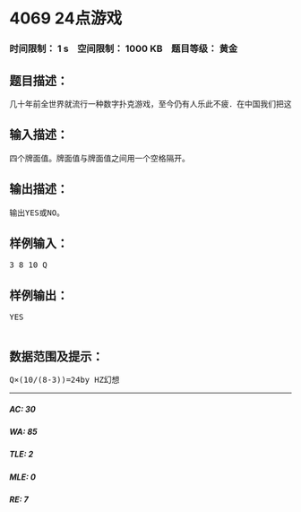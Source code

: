 # 4069 24点游戏   
### 时间限制： 1 s&nbsp;&nbsp;&nbsp;&nbsp;空间限制： 1000 KB&nbsp;&nbsp;&nbsp;&nbsp;题目等级： 黄金  
## 题目描述：  

<pre>
几十年前全世界就流行一种数字扑克游戏，至今仍有人乐此不疲．在中国我们把这种游戏称为“算24点”。您作为游戏者将得到4个1-13（在扑克牌里用A代替1，J代替11，Q代替12，K代替13）之间的自然数作为操作数，而您的任务是对这4个操作数进行适当的算术运算，判断运算结果是否等于24。能输出YES，不能输出NO。
</pre>
  
  
## 输入描述：  

<pre>
四个牌面值。牌面值与牌面值之间用一个空格隔开。
</pre>
  
  
## 输出描述：  

<pre>
输出YES或NO。
</pre>
  
  
## 样例输入：  

<pre>
3 8 10 Q
</pre>
  
  
## 样例输出：  

<pre>
YES  

</pre>
  
  
## 数据范围及提示：  

<pre>
Q×(10/(8-3))=24by HZ幻想
</pre>
  
  
***  

##### AC: 30  
##### WA: 85  
##### TLE: 2  
##### MLE: 0  
##### RE: 7  
